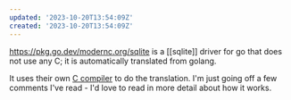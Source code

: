 ```yaml
---
updated: '2023-10-20T13:54:09Z'
created: '2023-10-20T13:54:09Z'
---
```

https://pkg.go.dev/modernc.org/sqlite is a [[sqlite]] driver for go that does not use any C; it is automatically translated from golang.

It uses their own [C compiler](https://pkg.go.dev/modernc.org/cc/v3#section-readme) to do the translation. I'm just going off a few comments I've read - I'd love to read in more detail about how it works.